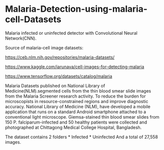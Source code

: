 # Malaria-Detection-using-malaria-cell-Datasets
Malaria infected or uninfected detector with Convolutional Neural Network(CNN).

Source of malaria-cell image datasets:

https://ceb.nlm.nih.gov/repositories/malaria-datasets/

https://www.kaggle.com/iarunava/cell-images-for-detecting-malaria

https://www.tensorflow.org/datasets/catalog/malaria

Malaria Datasets published on National Library of Medicine(NLM).segmented cells from the thin blood smear slide images from the
Malaria Screener research activity. To reduce the burden for microscopists in resource-constrained regions and improve diagnostic 
accuracy. National Library of Medicine (NLM), have developed a mobile application that runs on a standard Android smartphone attached
to a conventional light microscope. Giemsa-stained thin blood smear slides from 150 P. falciparum-infected and 50 healthy patients
were collected and photographed at Chittagong Medical College Hospital, Bangladesh.

The dataset contains 2 folders
    * Infected
    * Uninfected
And a total of 27,558 images.
